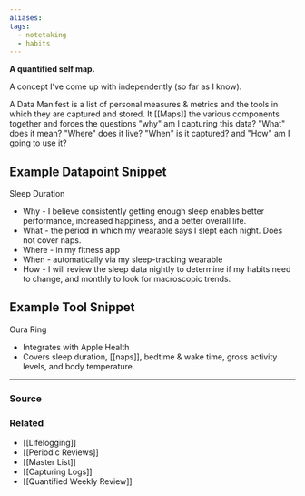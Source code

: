 ```yaml
---
aliases: 
tags:
  - notetaking
  - habits
---
```

**A quantified self map.**

A concept I've come up with independently (so far as I know).

A Data Manifest is a list of personal measures & metrics and the tools in which they are captured and stored. It [[Maps]] the various components together and forces the questions "why" am I capturing this data? "What" does it mean? "Where" does it live? "When" is it captured? and "How" am I going to use it?

## Example Datapoint Snippet

Sleep Duration

- Why - I believe consistently getting enough sleep enables better performance, increased happiness, and a better overall life.
- What - the period in which my wearable says I slept each night. Does not cover naps.
- Where - in my fitness app
- When - automatically via my sleep-tracking wearable
- How - I will review the sleep data nightly to determine if my habits need to change, and monthly to look for macroscopic trends.

## Example Tool Snippet

Oura Ring

- Integrates with Apple Health
- Covers sleep duration, [[naps]], bedtime & wake time, gross activity levels, and body temperature.

---

### Source


### Related
- [[Lifelogging]]
- [[Periodic Reviews]]
- [[Master List]]
- [[Capturing Logs]]
- [[Quantified Weekly Review]]